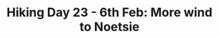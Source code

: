 ---
layout: post
title: "Hiking Day 23 - 6th Feb: More wind to Noetsie"
day_number: 23
post_id: NULL
hike_date: 2009-02-06
km: 8.9
map_number: 12
destination: Noetsie Hut
overnight: Noetzie Hut
terrain: Beach
nature_reserve: 
notes: NULL
start_coord_lat: NULL
start_coord_long: NULL
end_coord_lat: -34.452417
end_coord_long: 20.73315
start_coord: NULL
destination_coord: 
file_name: 02-06.jpg
description: More wind to Noetsie.
link: http://www.cape2kosi.com/2009/02/06/hiking-day-23/
---